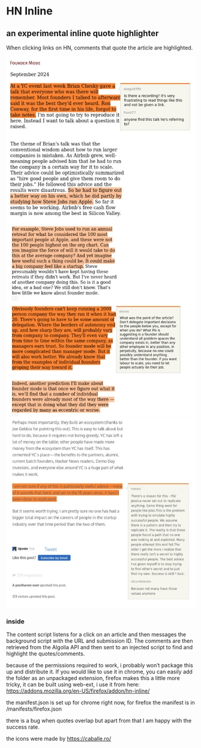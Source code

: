 # HN Inline
## an experimental inline quote highlighter

When clicking links on HN, comments that quote the article are highlighted.

![one](./screenshots/one.jpeg)
![two](./screenshots/two.jpeg)
![three](./screenshots/three.jpeg)


### inside
The content script listens for a click on an article and then messages the background script with the URL and submission ID. The comments are then retrieved from the Algolia API and then sent to an injected script to find and highlight the quotes/comments.

because of the permissions required to work, i probably won’t package this up and distribute it. If you would like to use it in chrome, you can easily add the folder as an unpackaged extension, firefox makes this a little more tricky, it can be built using web-ext, i use it from here: https://addons.mozilla.org/en-US/firefox/addon/hn-inline/

the manifest.json is set up for chrome right now, for firefox the manifest is in /manifests/firefox.json

there is a bug when quotes overlap but apart from that I am happy with the success rate.

the icons were made by https://caballe.ro/
